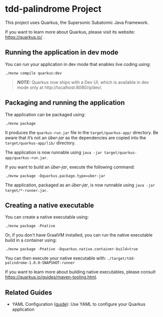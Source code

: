# tdd-palindrome Project

This project uses Quarkus, the Supersonic Subatomic Java Framework.

If you want to learn more about Quarkus, please visit its website: https://quarkus.io/ .

## Running the application in dev mode

You can run your application in dev mode that enables live coding using:
```shell script
./mvnw compile quarkus:dev
```

> **_NOTE:_**  Quarkus now ships with a Dev UI, which is available in dev mode only at http://localhost:8080/q/dev/.

## Packaging and running the application

The application can be packaged using:
```shell script
./mvnw package
```
It produces the `quarkus-run.jar` file in the `target/quarkus-app/` directory.
Be aware that it’s not an _über-jar_ as the dependencies are copied into the `target/quarkus-app/lib/` directory.

The application is now runnable using `java -jar target/quarkus-app/quarkus-run.jar`.

If you want to build an _über-jar_, execute the following command:
```shell script
./mvnw package -Dquarkus.package.type=uber-jar
```

The application, packaged as an _über-jar_, is now runnable using `java -jar target/*-runner.jar`.

## Creating a native executable

You can create a native executable using: 
```shell script
./mvnw package -Pnative
```

Or, if you don't have GraalVM installed, you can run the native executable build in a container using: 
```shell script
./mvnw package -Pnative -Dquarkus.native.container-build=true
```

You can then execute your native executable with: `./target/tdd-palindrome-1.0.0-SNAPSHOT-runner`

If you want to learn more about building native executables, please consult https://quarkus.io/guides/maven-tooling.html.

## Related Guides

- YAML Configuration ([guide](https://quarkus.io/guides/config#yaml)): Use YAML to configure your Quarkus application
